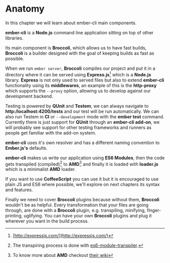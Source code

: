 # Anatomy
In this chapter we will learn about ember-cli main components.

**ember-cli** is a **Node.js** command line application sitting on top of
other libraries.

Its main component is **Broccoli**, which allows us to have fast builds,
**Broccoli** is a builder designed with the goal of keeping builds as
fast as possible.

When we run `ember server`, **Broccoli** compiles our project and put it
in a directory where it can be served using **Express.js**[^express]
which is a **Node.js** library. **Express** is not only used to served
files but also to extend **ember-cli** functionality using its
**middlewares**, an example of this is the **http-proxy** which supports
the `--proxy` option, allowing us to develop against our development
backend.

Testing is powered by **QUnit** and **Testem**, we can always navigate to
**http:/localhost:4200/tests** and our test will be run automatically.
We can also run Testem in **CI** or `--development` mode with the **ember
test** command. Currently there is just support for **QUnit** through an
**ember-cli add-on**, we will probably see support for other testing
frameworks and runners as people get familiar with the add-on system.

**ember-cli** uses it's own resolver and has a different naming
convention to **Ember.js's** defaults.

**ember-cli** makes us write our application using **ES6 Modules**, then
the code gets transpiled (compiled)[^transpiled] to **AMD**[^amd] and
finally it is loaded with **loader.js** which is a minimalist **AMD**
loader.

If you want to use **CoffeeScript** you can use it but it is encouraged
to use plain JS and ES6 where possible, we'll explore on next chapters
its syntax and features.

Finally we need to cover **Broccoli** plugins because without them,
**Broccoli** wouldn't be as helpful. Every transformation that your
files are going through, are done with a **Broccoli** plugin, e.g.
transpiling, minifying, finger-printing, uglifying. You can have your
own **Broccoli** plugins and plug it wherever you want in the build
process.

[^express]: [http://expressjs.com/](http://expressjs.com/)
[^transpiled]: The transpiring process is done with [es6-module-transpiler](https://github.com/esnext/es6-module-transpiler).
[^amd]: To know more about **AMD** checkout [their wiki](https://github.com/amdjs/amdjs-api/wiki/AMD)
